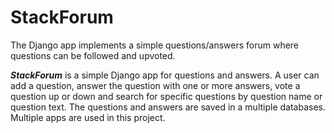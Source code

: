 # StackForum

The Django app implements a simple questions/answers forum where questions can be followed and upvoted.

***StackForum*** is a simple Django app for questions and answers. A user can add a question, answer the question with one or more answers, vote a question up or down and search for specific questions by question name or question text. The questions and answers are saved in a multiple databases. Multiple apps are used in this project.
